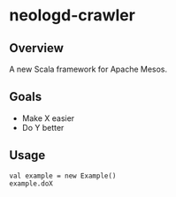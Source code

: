 # neologd-crawler

## Overview

A new Scala framework for Apache Mesos.

## Goals

- Make X easier
- Do Y better

## Usage

    val example = new Example()
    example.doX
